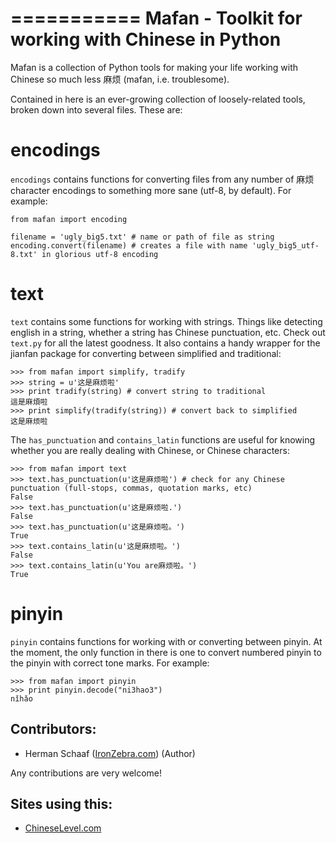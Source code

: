 ===========
Mafan - Toolkit for working with Chinese in Python
===========

Mafan is a collection of Python tools for making your life working with Chinese so much less 麻烦 (mafan, i.e. troublesome). 

Contained in here is an ever-growing collection of loosely-related tools, broken down into several files. These are:

encodings
===========

`encodings` contains functions for converting files from any number of 麻烦 character encodings to something more sane (utf-8, by default). For example:

    from mafan import encoding

    filename = 'ugly_big5.txt' # name or path of file as string
    encoding.convert(filename) # creates a file with name 'ugly_big5_utf-8.txt' in glorious utf-8 encoding


text
===========

`text` contains some functions for working with strings. Things like detecting english in a string, whether a string has Chinese punctuation, etc. Check out `text.py` for all the latest goodness. It also contains a handy wrapper for the jianfan package for converting between simplified and traditional:

    >>> from mafan import simplify, tradify
    >>> string = u'这是麻烦啦'
    >>> print tradify(string) # convert string to traditional
    這是麻煩啦
    >>> print simplify(tradify(string)) # convert back to simplified
    这是麻烦啦

The `has_punctuation` and `contains_latin` functions are useful for knowing whether you are really dealing with Chinese, or Chinese characters:

    >>> from mafan import text
    >>> text.has_punctuation(u'这是麻烦啦') # check for any Chinese punctuation (full-stops, commas, quotation marks, etc)
    False
    >>> text.has_punctuation(u'这是麻烦啦.')
    False
    >>> text.has_punctuation(u'这是麻烦啦。')
    True
    >>> text.contains_latin(u'这是麻烦啦。')
    False
    >>> text.contains_latin(u'You are麻烦啦。')
    True

pinyin
===========

`pinyin` contains functions for working with or converting between pinyin. At the moment, the only function in there is one to convert numbered pinyin to the pinyin with correct tone marks. For example:

    >>> from mafan import pinyin
    >>> print pinyin.decode("ni3hao3")
    nǐhǎo


Contributors:
-----------
 * Herman Schaaf ([IronZebra.com](http://www.ironzebra.com)) (Author)

Any contributions are very welcome! 


Sites using this:
-----------
 * [ChineseLevel.com](http://www.ChineseLevel.com)